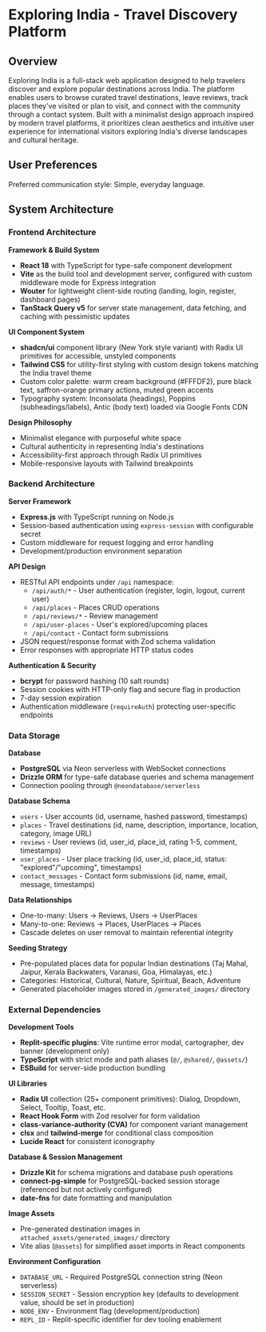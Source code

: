 # Exploring India - Travel Discovery Platform

## Overview

Exploring India is a full-stack web application designed to help travelers discover and explore popular destinations across India. The platform enables users to browse curated travel destinations, leave reviews, track places they've visited or plan to visit, and connect with the community through a contact system. Built with a minimalist design approach inspired by modern travel platforms, it prioritizes clean aesthetics and intuitive user experience for international visitors exploring India's diverse landscapes and cultural heritage.

## User Preferences

Preferred communication style: Simple, everyday language.

## System Architecture

### Frontend Architecture

**Framework & Build System**
- **React 18** with TypeScript for type-safe component development
- **Vite** as the build tool and development server, configured with custom middleware mode for Express integration
- **Wouter** for lightweight client-side routing (landing, login, register, dashboard pages)
- **TanStack Query v5** for server state management, data fetching, and caching with pessimistic updates

**UI Component System**
- **shadcn/ui** component library (New York style variant) with Radix UI primitives for accessible, unstyled components
- **Tailwind CSS** for utility-first styling with custom design tokens matching the India travel theme
- Custom color palette: warm cream background (#FFFDF2), pure black text, saffron-orange primary actions, muted green accents
- Typography system: Inconsolata (headings), Poppins (subheadings/labels), Antic (body text) loaded via Google Fonts CDN

**Design Philosophy**
- Minimalist elegance with purposeful white space
- Cultural authenticity in representing India's destinations
- Accessibility-first approach through Radix UI primitives
- Mobile-responsive layouts with Tailwind breakpoints

### Backend Architecture

**Server Framework**
- **Express.js** with TypeScript running on Node.js
- Session-based authentication using `express-session` with configurable secret
- Custom middleware for request logging and error handling
- Development/production environment separation

**API Design**
- RESTful API endpoints under `/api` namespace:
  - `/api/auth/*` - User authentication (register, login, logout, current user)
  - `/api/places` - Places CRUD operations
  - `/api/reviews/*` - Review management
  - `/api/user-places` - User's explored/upcoming places
  - `/api/contact` - Contact form submissions
- JSON request/response format with Zod schema validation
- Error responses with appropriate HTTP status codes

**Authentication & Security**
- **bcrypt** for password hashing (10 salt rounds)
- Session cookies with HTTP-only flag and secure flag in production
- 7-day session expiration
- Authentication middleware (`requireAuth`) protecting user-specific endpoints

### Data Storage

**Database**
- **PostgreSQL** via Neon serverless with WebSocket connections
- **Drizzle ORM** for type-safe database queries and schema management
- Connection pooling through `@neondatabase/serverless`

**Database Schema**
- `users` - User accounts (id, username, hashed password, timestamps)
- `places` - Travel destinations (id, name, description, importance, location, category, image URL)
- `reviews` - User reviews (id, user_id, place_id, rating 1-5, comment, timestamps)
- `user_places` - User place tracking (id, user_id, place_id, status: "explored"/"upcoming", timestamps)
- `contact_messages` - Contact form submissions (id, name, email, message, timestamps)

**Data Relationships**
- One-to-many: Users → Reviews, Users → UserPlaces
- Many-to-one: Reviews → Places, UserPlaces → Places
- Cascade deletes on user removal to maintain referential integrity

**Seeding Strategy**
- Pre-populated places data for popular Indian destinations (Taj Mahal, Jaipur, Kerala Backwaters, Varanasi, Goa, Himalayas, etc.)
- Categories: Historical, Cultural, Nature, Spiritual, Beach, Adventure
- Generated placeholder images stored in `/generated_images/` directory

### External Dependencies

**Development Tools**
- **Replit-specific plugins**: Vite runtime error modal, cartographer, dev banner (development only)
- **TypeScript** with strict mode and path aliases (`@/`, `@shared/`, `@assets/`)
- **ESBuild** for server-side production bundling

**UI Libraries**
- **Radix UI** collection (25+ component primitives): Dialog, Dropdown, Select, Tooltip, Toast, etc.
- **React Hook Form** with Zod resolver for form validation
- **class-variance-authority (CVA)** for component variant management
- **clsx** and **tailwind-merge** for conditional class composition
- **Lucide React** for consistent iconography

**Database & Session Management**
- **Drizzle Kit** for schema migrations and database push operations
- **connect-pg-simple** for PostgreSQL-backed session storage (referenced but not actively configured)
- **date-fns** for date formatting and manipulation

**Image Assets**
- Pre-generated destination images in `attached_assets/generated_images/` directory
- Vite alias (`@assets`) for simplified asset imports in React components

**Environment Configuration**
- `DATABASE_URL` - Required PostgreSQL connection string (Neon serverless)
- `SESSION_SECRET` - Session encryption key (defaults to development value, should be set in production)
- `NODE_ENV` - Environment flag (development/production)
- `REPL_ID` - Replit-specific identifier for dev tooling enablement